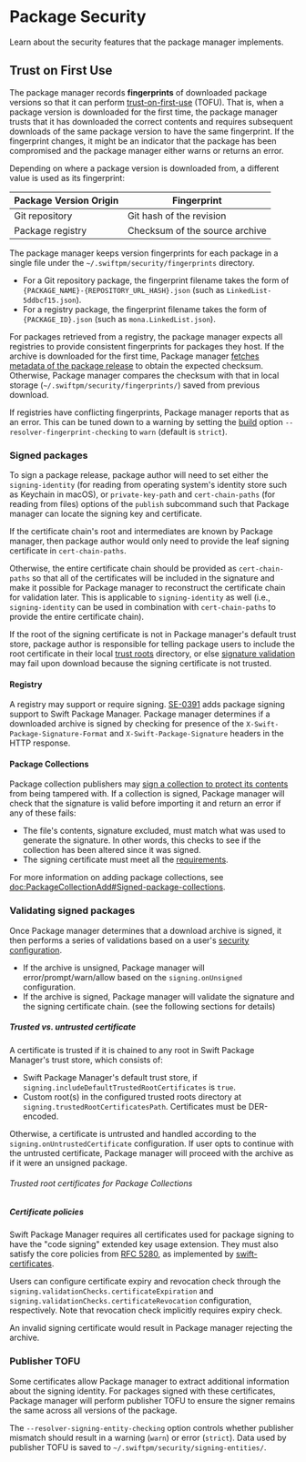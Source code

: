 # Package Security

Learn about the security features that the package manager implements.

## Trust on First Use

The package manager records **fingerprints** of downloaded package versions so that
it can perform [trust-on-first-use](https://en.wikipedia.org/wiki/Trust_on_first_use)
(TOFU). 
That is, when a package version is downloaded for the first time, the package manager trusts that 
it has downloaded the correct contents and requires subsequent downloads of the same 
package version to have the same fingerprint. 
If the fingerprint changes, it might be an indicator that the package has been
compromised and the package manager either warns or returns an error.

Depending on where a package version is downloaded from, a different value is
used as its fingerprint:
                             
| Package Version Origin | Fingerprint |
| ---------------------- | ----------- |
| Git repository         | Git hash of the revision |
| Package registry       | Checksum of the source archive |

The package manager keeps version fingerprints for each package in a single file
under the `~/.swiftpm/security/fingerprints` directory.
  - For a Git repository package, the fingerprint filename takes the form of `{PACKAGE_NAME}-{REPOSITORY_URL_HASH}.json` (such as `LinkedList-5ddbcf15.json`).
  - For a registry package, the fingerprint filename takes the form of `{PACKAGE_ID}.json` (such as `mona.LinkedList.json`).

For packages retrieved from a registry, the package manager expects all registries to provide consistent fingerprints for packages they host.
If the archive is downloaded for the first time, Package manager [fetches metadata of the package release](<doc:RegistryServerSpecification#4.2.-Fetch-information-about-a-package-release>) to obtain the expected checksum.
Otherwise, Package manager compares the checksum with that in local storage (`~/.swiftpm/security/fingerprints/`) saved from previous download.


If registries have conflicting fingerprints, Package manager reports that as an error.
This can be tuned down to a warning by setting the [build](<doc:SwiftBuild>) option `--resolver-fingerprint-checking` to `warn` (default is `strict`).

### Signed packages

<!-- TODO bp: merge package signing for registry + collection -->

To sign a package release, package author will need to set either the `signing-identity` (for reading from operating system's identity store such as Keychain in macOS), or `private-key-path` and `cert-chain-paths` (for reading from files) options of the `publish` subcommand such that Package manager can locate the signing key and certificate.

If the certificate chain's root and intermediates are known by Package manager, then package author would only need to provide the leaf signing certificate in `cert-chain-paths`. 

Otherwise, the entire certificate chain should be provided as `cert-chain-paths` so that all of the certificates will be included in the signature and make it possible for Package manager to reconstruct the certificate chain for validation later. 
This is applicable to `signing-identity` as well (i.e., `signing-identity` can be used in combination with `cert-chain-paths` to provide the entire certificate chain).

If the root of the signing certificate is not in Package manager's default trust store, package author is responsible for telling package users to include the root certificate in their local [trust roots](<doc:Trusted-vs-untrusted-certificate>) directory, or else [signature validation](<doc:Validating-signed-packages>) may fail upon download because the signing certificate is not trusted.

#### Registry

A registry may support or require signing.
[SE-0391](https://github.com/swiftlang/swift-evolution/blob/main/proposals/0391-package-registry-publish.md#package-signing) adds package signing support to Swift Package Manager.
Package manager determines if a downloaded archive is signed by checking for presence of the `X-Swift-Package-Signature-Format` and `X-Swift-Package-Signature` headers in the HTTP response.

#### Package Collections

Package collection publishers may [sign a collection to protect its contents](<doc:PackageCollections#Signing-and-protecting-package-collections>) from being tampered with. 
If a collection is signed, Package manager will check that the signature is valid before importing it and return an error if any of these fails:
- The file's contents, signature excluded, must match what was used to generate the signature. 
In other words, this checks to see if the collection has been altered since it was signed.
- The signing certificate must meet all the [requirements](<doc:PackageCollections#Requirements-on-signing-certificate>).

For more information on adding package collections, see <doc:PackageCollectionAdd#Signed-package-collections>.

### Validating signed packages 

Once Package manager determines that a download archive is signed, it then performs a series of validations based on a user's
[security configuration](<doc:UsingSwiftPackageRegistry#Security-configuration>).
- If the archive is unsigned, Package manager will error/prompt/warn/allow based on the `signing.onUnsigned` configuration. 
- If the archive is signed, Package manager will validate the signature and the signing certificate chain. (see the following sections for details)

##### Trusted vs. untrusted certificate

A certificate is trusted if it is chained to any root in Swift Package Manager's trust store, which consists of:
- Swift Package Manager's default trust store, if `signing.includeDefaultTrustedRootCertificates` is `true`.
- Custom root(s) in the configured trusted roots directory at `signing.trustedRootCertificatesPath`. Certificates must be DER-encoded.

Otherwise, a certificate is untrusted and handled according to the `signing.onUntrustedCertificate` configuration. 
If user opts to continue with the untrusted certificate, Package manager will proceed with the archive as if it were an unsigned package.

###### Trusted root certificates for Package Collections



##### Certificate policies

Swift Package Manager requires all certificates used for package signing to have the "code signing" extended key usage extension. They must also satisfy the core policies from [RFC 5280](https://www.rfc-editor.org/rfc/rfc5280), as implemented by [swift-certificates](https://github.com/apple/swift-certificates). 

Users can configure certificate expiry and revocation check through the `signing.validationChecks.certificateExpiration` and `signing.validationChecks.certificateRevocation` configuration, respectively. Note that revocation check implicitly requires expiry check.
   
An invalid signing certificate would result in Package manager rejecting the archive.

### Publisher TOFU

Some certificates allow Package manager to extract additional information about the signing identity. For packages signed with these certificates, Package manager will perform publisher TOFU to ensure the signer remains the same across all versions of the package. 

The `--resolver-signing-entity-checking` option controls whether publisher mismatch should result in a warning (`warn`) or error (`strict`). Data used by publisher TOFU is saved to `~/.swiftpm/security/signing-entities/`.
